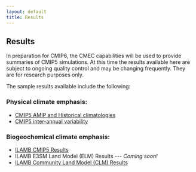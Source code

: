 ```yaml
---
layout: default
title: Results
---
```


## Results

In preparation for CMIP6, the CMEC capabilities will be used to provide summaries of CMIP5 simulations. At this time the results available here are subject to ongoing quality control and may be changing frequently. They are for research purposes only.

The sample results available include the following:

### Physical climate emphasis:

* [CMIP5 AMIP and Historical climatologies](physical_results.html "CMIP5 AMIP and Historical climatologies")
* [CMIP5 inter-annual variability](physical_results_extropvar.html "CMIP5 Historical extra-tropical variability")


### Biogeochemical climate emphasis:

* [ILAMB CMIP5 Results](http://ilamb.ornl.gov/CMIP5 "ILAMB CMIP5 Results")
* ILAMB E3SM Land Model (ELM) Results --- *Coming soon!*
* [ILAMB Community Land Model (CLM) Results](http://ilamb.ornl.gov/CLM "ILAMB CLM Results")

